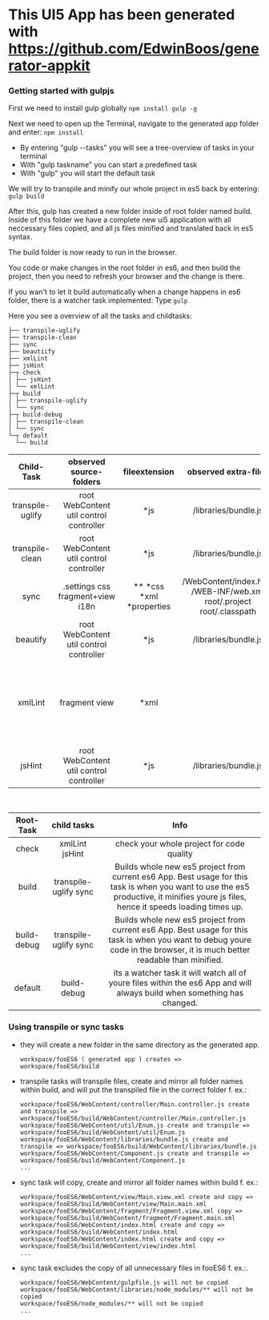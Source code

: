 ﻿# This UI5 App has been generated with https://github.com/EdwinBoos/generator-appkit

<h3> Getting started with gulpjs </h3>

First we need to install gulp globally 
```npm install gulp -g ```

Next we need to open up the Terminal, navigate to the generated app folder and enter: ```npm install ```
*  By entering "gulp --tasks" you will see a tree-overview of tasks in your terminal 
* With "gulp taskname" you can start a predefined task 
* With "gulp" you will start the default task

We will try to transpile and minify our whole project in es5 back by entering: ```gulp build ```

After this, gulp has created a new folder inside of root folder named build.
Inside of this folder we have a complete new ui5 application with all neccessary files copied, and all js files minified and translated back in es5 syntax.

The build folder is now ready to run in the browser.

You code or make changes in the root folder in es6, and then build the project, then you need to refresh your browser and the change is there.

If you wan't to let it build automatically when a change happens in es6 folder, there is a watcher task implemented: Type  ```gulp ```


Here you see a overview of all the tasks and childtasks:

```
├── transpile-uglify 
├── transpile-clean
├── sync
├── beautiify
├── xmlLint
├── jsHint
├─┬ check
│ ├── jsHint
│ └── xmlLint
├─┬ build
│ ├── transpile-uglify
│ └── sync
├─┬ build-debug
│ ├── transpile-clean
│ └── sync
└─┬ default
  └── build 
```



| Child-Task | observed source-folders | fileextension | observed extra-files | action |
| :-----: | :-: | :-: | :-: |:-: |
| transpile-uglify  | root WebContent util control controller | *js | /libraries/bundle.js | Transpiles all es6 files back to es5 (minified/uglified) |
| transpile-clean  | root WebContent util control controller | *js | /libraries/bundle.js | Transpiles all es6 files back to es5 |
| sync | .settings  css fragment+view i18n | ** *css *xml *properties  | /WebContent/index.html /WEB-INF/web.xml root/.project root/.classpath |  Copies  all necessary files from ES6 to ES5 folder |
| beautify  | root WebContent util control controller | *js | /libraries/bundle.js | Prettify your es6 project |
| xmlLint | fragment view | *xml | | Parses all your xml-views and xml-fragments and gives a more detailed error than the ui5 framework ( with line and char )
| jsHint  | root WebContent util control controller | *js | /libraries/bundle.js | Code-Quality Tool that checks your js-code quality.

<br>

| Root-Task | child tasks | Info |
| :-----: | :-: | :-: |
| check | xmlLint jsHint | check your whole project for code quality 
| build | transpile-uglify sync | Builds whole new es5 project from current es6 App. Best usage for this task is when you want to use the es5 productive, it minifies youre js files, hence it speeds loading times up.
| build-debug | transpile-uglify sync | Builds whole new es5 project from current es6 App. Best usage for this task is when you want to debug youre code in the browser, it is much better readable than minified.
| default | build-debug | its a watcher task it will watch all of youre files within the es6 App and will always build when something has changed.

<h3> Using transpile or sync tasks </h3>

- they will create a new folder in the same directory as the generated app.

   ``` workspace/fooES6 ( generated app ) creates => workspace/fooES6/build ```
   
   
- transpile tasks will transpile files, create and mirror all folder names within build, and will put the transpiled file in the correct folder f. ex.:
   
   ``` workspace/fooES6/WebContent/controller/Main.controller.js create and transpile => workspace/fooES6/build/WebContent/controller/Main.controller.js ```<br> 
   ``` workspace/fooES6/WebContent/util/Enum.js create and transpile => workspace/fooES6/build/WebContent/util/Enum.js ``` <br>
   ``` workspace/fooES6/WebContent/libraries/bundle.js create and transpile => workspace/fooES6/build/WebContent/libraries/bundle.js ```  <br>
   ``` workspace/fooES6/WebContent/Component.js create and transpile => workspace/fooES6/build/WebContent/Component.js ``` <br>
   ``` ... ```

-  sync task will copy, create and mirror all folder names within build f. ex.: 
 
   ``` workspace/fooES6/WebContent/view/Main.view.xml create and copy => workspace/fooES6/build/WebContent/view/Main.main.xml ```   <br> 
   ``` workspace/fooES6/WebContent/fragment/Fragment.view.xml copy => workspace/fooES6/build/WebContent/fragment/Fragment.main.xml ```   <br> 
   ``` workspace/fooES6/WebContent/index.html create and copy => workspace/fooES6/build/WebContent/index.html ```    <br>
   ``` workspace/fooES6/WebContent/index.html create and copy => workspace/fooES6/build/WebContent/view/index.html ``` <br>
   ``` ... ```

- sync task excludes the copy of all unnecessary files in fooES6 f. ex.:.

   ``` workspace/fooES6/WebContent/gulpfile.js will not be copied ```   <br>
   ``` workspace/fooES6/WebContent/libraries/node_modules/** will not be copied ``` <br>
   ``` workspace/fooES6/node_modules/** will not be copied ``` <br> 
   ``` ... ```



